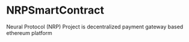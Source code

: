 # NRPSmartContract
Neural Protocol (NRP) Project is decentralized payment gateway based ethereum platform
